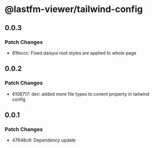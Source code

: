 # @lastfm-viewer/tailwind-config

## 0.0.3

### Patch Changes

- 81feccc: Fixed daisyui root styles are applied to whole page

## 0.0.2

### Patch Changes

- 6108717: dev: added more file types to conent property in tailwind config

## 0.0.1

### Patch Changes

- 47648c6: Dependency update
